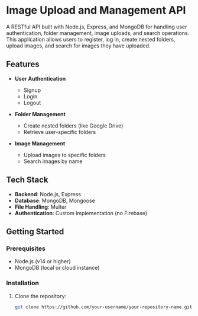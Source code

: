 # Image Upload and Management API

A RESTful API built with Node.js, Express, and MongoDB for handling user authentication, folder management, image uploads, and search operations. This application allows users to register, log in, create nested folders, upload images, and search for images they have uploaded.

## Features

- **User Authentication**
  - Signup
  - Login
  - Logout

- **Folder Management**
  - Create nested folders (like Google Drive)
  - Retrieve user-specific folders

- **Image Management**
  - Upload images to specific folders
  - Search images by name

## Tech Stack

- **Backend**: Node.js, Express
- **Database**: MongoDB, Mongoose
- **File Handling**: Multer
- **Authentication**: Custom implementation (no Firebase)

## Getting Started

### Prerequisites

- Node.js (v14 or higher)
- MongoDB (local or cloud instance)

### Installation

1. Clone the repository:

   ```bash
   git clone https://github.com/your-username/your-repository-name.git
